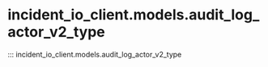 # incident_io_client.models.audit_log_actor_v2_type

::: incident_io_client.models.audit_log_actor_v2_type